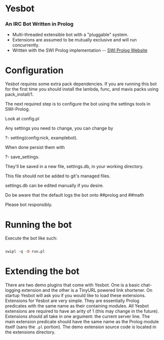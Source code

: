 Yesbot
======
### An IRC Bot Written in Prolog

* Multi-threaded extensible bot with a "pluggable" system.
* Extensions are assumed to be mutually exclusive and will run concurrently.
* Written with the SWI Prolog implementation -- [SWI Prolog Website](http://www.swi-prolog.org/)


Configuration
=============

Yesbot requires some extra pack dependencies. If you are running this bot for the first time you should install the 
lambda, func, and mavis packs using pack_install/1.

The next required step is to configure the bot using the settings tools in SWI-Prolog. 

Look at config.pl 

Any settings you need to change, you can change by

?- setting(config:nick, examplebot).

When done persist them with 

?- save_settings.

They'll be saved in a new file, settings.db, in your working directory.

This file should not be added to git's managed files.

settings.db can be edited manually if you desire.

Do be aware that the default logs the bot onto ##prolog and ##math

Please bot responsibly.


Running the bot
===============
Execute the bot like such:
```prolog

swipl -q -O run.pl
```

Extending the bot
=================

There are two demo plugins that come with Yesbot. One is a basic chat-logging extension
and the other is a TinyURL powered link shortener. On startup Yesbot will ask you if you would
like to load these extensions. Extensions for Yesbot are very simple. They are essentially
Prolog predicates with the same name as their containing modules. All Yesbot extensions 
are required to have an arity of 1 (this may change in the future). Extensions should all take in 
one argument: the current server line. The main extension predicate should have the same
name as the Prolog module itself (sans the `.pl` portion). The demo extension source code is
located in the extensions directory.
